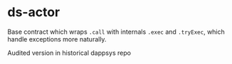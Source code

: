 ds-actor
===

Base contract which wraps `.call` with internals `.exec` and `.tryExec`, which handle exceptions more naturally.

Audited version in historical dappsys repo
